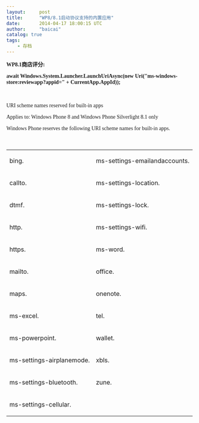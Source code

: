 ```yaml
---
layout:     post
title:      "WP8/8.1启动协议支持的内置应用"
date:       2014-04-17 18:00:15 UTC
author:     "baicai"
catalog: true
tags:
    - 存档
---
```


<p>
	<strong><span style="font-family:comic sans ms,cursive;">WP8.1商店评分:</span></strong>
</p>

<p>
	<strong><span style="font-family:comic sans ms,cursive;">await Windows.System.Launcher.LaunchUriAsync(new Uri("ms-windows-store:reviewapp?appid=" + CurrentApp.AppId));</span></strong>
</p>

<p>
	&nbsp;
</p>

<p>
	<span style="font-family:comic sans ms,cursive;">URI scheme names reserved for built-in apps</span>
</p>

<p>
	<span style="font-family:comic sans ms,cursive;"><span class="label">Applies to:</span> Windows Phone 8 and Windows Phone Silverlight 8.1 only</span>
</p>

<p>
	<span style="font-family:comic sans ms,cursive;">Windows&nbsp;Phone reserves the following URI scheme names for built-in apps.</span>
</p>

<div class="caption">
	&nbsp;
</div>

<div class="tableSection">
	<table>
		<tbody>
			<tr>
				<td>
					<p>
						bing.
					</p>
				</td>
				<td>
					<p>
						ms-settings-emailandaccounts.
					</p>
				</td>
			</tr>
			<tr>
				<td>
					<p>
						callto.
					</p>
				</td>
				<td>
					<p>
						ms-settings-location.
					</p>
				</td>
			</tr>
			<tr>
				<td>
					<p>
						dtmf.
					</p>
				</td>
				<td>
					<p>
						ms-settings-lock.
					</p>
				</td>
			</tr>
			<tr>
				<td>
					<p>
						http.
					</p>
				</td>
				<td>
					<p>
						ms-settings-wifi.
					</p>
				</td>
			</tr>
			<tr>
				<td>
					<p>
						https.
					</p>
				</td>
				<td>
					<p>
						ms-word.
					</p>
				</td>
			</tr>
			<tr>
				<td>
					<p>
						mailto.
					</p>
				</td>
				<td>
					<p>
						office.
					</p>
				</td>
			</tr>
			<tr>
				<td>
					<p>
						maps.
					</p>
				</td>
				<td>
					<p>
						onenote.
					</p>
				</td>
			</tr>
			<tr>
				<td>
					<p>
						ms-excel.
					</p>
				</td>
				<td>
					<p>
						tel.
					</p>
				</td>
			</tr>
			<tr>
				<td>
					<p>
						ms-powerpoint.
					</p>
				</td>
				<td>
					<p>
						wallet.
					</p>
				</td>
			</tr>
			<tr>
				<td>
					<p>
						ms-settings-airplanemode.
					</p>
				</td>
				<td>
					<p>
						xbls.
					</p>
				</td>
			</tr>
			<tr>
				<td>
					<p>
						ms-settings-bluetooth.
					</p>
				</td>
				<td>
					<p>
						zune.
					</p>
				</td>
			</tr>
			<tr>
				<td>
					<p>
						ms-settings-cellular.
					</p>
				</td>
			</tr>
		</tbody>
	</table>
</div>